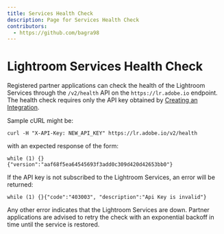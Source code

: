 ```yaml
---
title: Services Health Check
description: Page for Services Health Check
contributors:
  - https://github.com/bagra98
---
```


# Lightroom Services Health Check

Registered partner applications can check the health of the Lightroom Services through the `/v2/health` API on the `https://lr.adobe.io` endpoint. The health check requires only the API key obtained by [Creating an Integration](./integration.md).

Sample cURL might be:

```
curl -H "X-API-Key: NEW_API_KEY" https://lr.adobe.io/v2/health
```

with an expected response of the form:

```
while (1) {}
{"version":"aaf68f5ea64545693f3add0c309d420d42653bb0"}
```

If the API key is not subscribed to the Lightroom Services, an error will be returned:

```
while (1) {}{"code":"403003", "description":"Api Key is invalid"}
```

Any other error indicates that the Lightroom Services are down. Partner applications are advised to retry the check with an exponential backoff in time until the service is restored.